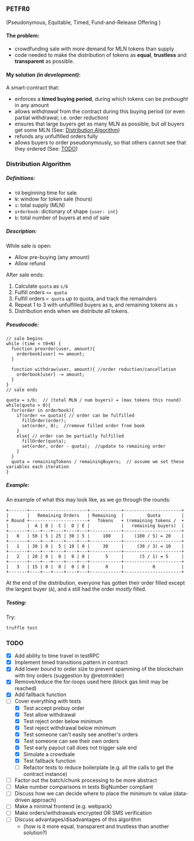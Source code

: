 ## `PETFRO`
(Pseudonymous, Equitable, Timed, Fund-and-Release Offering )

#### The problem:

- crowdfunding sale with more demand for MLN tokens than supply
- code needed to make the distribution of tokens as **equal**, **trustless** and **transparent** as possible.

#### My solution *(in development)*:

A smart-contract that:

- enforces a **timed buying period**, during which tokens can be *prebought* in any amount
- allows *withdrawal* from the contract during this buying period (or even partial withdrawal; i.e. order reduction)
- ensures that large buyers get as many MLN as possible, but *all* buyers get some MLN (See: [Distribution Algorithm](#distribution-algorithm))
- refunds any unfulfilled orders fully
- allows buyers to order pseudonymously, so that others cannot see that they ordered (See: [TODO](#todo))

### Distribution Algorithm

##### Definitions:

- `t0` beginning time for sale
- `N`: window for token sale (hours)
- `s`: total supply (MLN)
- `orderbook`: dictionary of shape `{user: int}`
- `b`: total number of buyers at end of sale

##### Description:

While sale is open:
  - Allow pre-buying (any amount)
  - Allow refund

After sale ends:
1. Calculate `quota` as `s/b`
2. Fulfill orders `<= quota`
3. Fulfill orders `> quota` _up to_ quota, and track the remainders
4. Repeat 1 to 3 with unfulfilled buyers as `b`, and remaining tokens as `s`
5. Distribution ends when we distribute all tokens.

##### *Pseudocode*:
```solidity
// sale begins
while (time < t0+N) {
  function preorder(user, amount){
    orderbook[user] += amount;
  }

  function withdraw(user, amount){ //order reduction/cancellation
    orderbook[user] -= amount;
  }
}
// sale ends

quota = s/b;  // (total MLN / num buyers) = (max tokens this round)
while(quota > 0){
  for(order in orderbook){
    if(order <= quota){ // order can be fulfilled
      fillOrder(order);
      set(order, 0);  //remove filled order from book
    }
    else{ // order can be partially fulfilled
      fillOrder(quota);
      set(order, order - quota);  //update to remaining order
    }
  }
  quota = remainingTokens / remainingBuyers;  // assume we set these variables each iteration
}
```

##### Example:

An example of what this may look like, as we go through the rounds:

```
+-------+----------------------+------------+----------------------+
|       |   Remaining Orders   | Remaining  |         Quota        |
+ Round +----------------------+   Tokens   + (remaining tokens /  +
|       |  A | B |  C |  D | E |            |   remaining buyers)  |
+-------+----+---+----+----+---+------------+----------------------+
|   0   | 50 | 5 | 25 | 30 | 5 |     100    |    (100 / 5) = 20    |
+-------+----+---+----+----+---+------------+----------------------+
|   1   | 30 | 0 |  5 | 10 | 0 |     30     |     (30 / 3) = 10    |
+-------+----+---+----+----+---+------------+----------------------+
|   2   | 20 | 0 |  0 |  0 | 0 |      5     |      (5 / 1) = 5     |
+-------+----+---+----+----+---+------------+----------------------+
|   3   | 15 | 0 |  0 |  0 | 0 |      0     |           0          |
+-------+----+---+----+----+---+------------+----------------------+
```

At the end of the distribution, everyone has gotten their order filled except the largest buyer (`A`), and `A` still had the order *mostly* filled.

##### Testing:

Try:
```bash
truffle test
```

### TODO

- [x] Add ability to time travel in testRPC
- [x] Implement timed transitions pattern in contract
- [x] Add lower bound to order size to prevent spamming of the blockchain with tiny orders (suggestion by @retotrinkler)
- [x] Remove/reduce the for-loops used here (block gas limit may be reached)
- [x] Add fallback function
- [ ] Cover everything with tests
  - [x] Test accept prebuy order
  - [x] Test allow withdrawal
  - [x] Test reject order below minimum
  - [x] Test reject withdrawal below minimum
  - [x] Test someone can't easily see another's orders
  - [x] Test someone can see their own orders
  - [x] Test early payout call does not trigger sale end
  - [x] Simulate a crowdsale
  - [x] Test fallback function
  - [ ] Refactor tests to reduce boilerplate (e.g. all the calls to get the contract instance)
- [ ] Factor out the batch/chunk processing to be more abstract
- [ ] Make number comparisons in tests BigNumber compliant
- [ ] Discuss how we can decide where to place the minimum tx value (data-driven approach)
- [ ] Make a minimal frontend (e.g. webpack)
- [ ] Make orders/withdrawals encrypted OR SMS verification
- [ ] Discuss advantages/disadvantages of this algorithm
  - (how is it more equal, transparent and trustless than another solution?)

